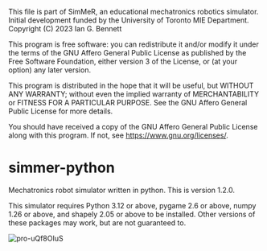 This file is part of SimMeR, an educational mechatronics robotics simulator.
Initial development funded by the University of Toronto MIE Department.
Copyright (C) 2023  Ian G. Bennett

This program is free software: you can redistribute it and/or modify
it under the terms of the GNU Affero General Public License as published
by the Free Software Foundation, either version 3 of the License, or
(at your option) any later version.

This program is distributed in the hope that it will be useful,
but WITHOUT ANY WARRANTY; without even the implied warranty of
MERCHANTABILITY or FITNESS FOR A PARTICULAR PURPOSE.  See the
GNU Affero General Public License for more details.

You should have received a copy of the GNU Affero General Public License
along with this program.  If not, see <https://www.gnu.org/licenses/>.

# simmer-python
Mechatronics robot simulator written in python. This is version 1.2.0.

This simulator requires Python 3.12 or above, pygame 2.6 or above, numpy 1.26 or above, and shapely 2.05 or above to be installed.
Other versions of these packages may work, but are not guaranteed to.

![pro-uQf8OIuS](https://github.com/user-attachments/assets/4255ab42-5a16-46b3-ada2-d54c76698c04)
